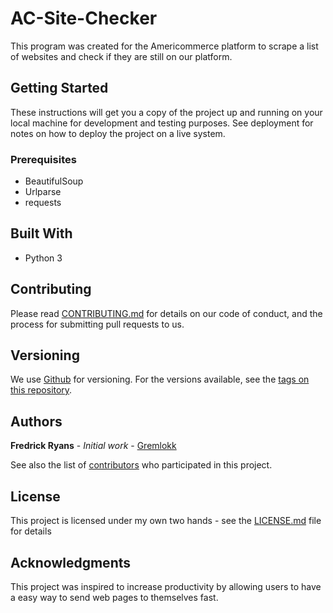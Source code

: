 # AC-Site-Checker

This program was created for the Americommerce platform to scrape a list of websites and check if they are still on our platform.  

## Getting Started

These instructions will get you a copy of the project up and running on your local machine for development and testing purposes. See deployment for notes on how to deploy the project on a live system.

### Prerequisites


* BeautifulSoup
* Urlparse
* requests


## Built With

* Python 3


## Contributing

Please read [CONTRIBUTING.md](https://github.com/gremlokk) for details on our code of conduct, and the process for submitting pull requests to us.

## Versioning

We use [Github](http://github.com) for versioning. For the versions available, see the [tags on this repository](https://github.com/your/project/tags). 

## Authors

**Fredrick Ryans** - *Initial work* - [Gremlokk](https://github.com/gremlokk)

See also the list of [contributors](https://github.com/your/project/contributors) who participated in this project.

## License

This project is licensed under my own two hands - see the [LICENSE.md](LICENSE.md) file for details

## Acknowledgments

This project was inspired to increase productivity by allowing users to have a easy way to send web pages to themselves fast.
